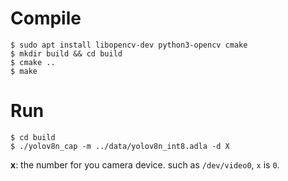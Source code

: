 # Compile

```shell
$ sudo apt install libopencv-dev python3-opencv cmake
$ mkdir build && cd build
$ cmake ..
$ make
```

# Run

```shell
$ cd build
$ ./yolov8n_cap -m ../data/yolov8n_int8.adla -d X
```

**x**: the number for you camera device. such as `/dev/video0`, `x` is `0`.